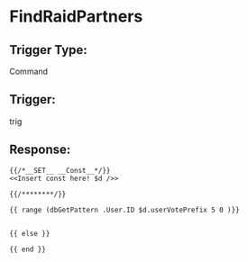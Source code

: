 # FindRaidPartners

## Trigger Type:

Command

## Trigger:

trig

## Response:

```
{{/*__SET__ __Const__*/}}
<<Insert const here! $d />>

{{/********/}}

{{ range (dbGetPattern .User.ID $d.userVotePrefix 5 0 )}}


{{ else }}

{{ end }}
```
